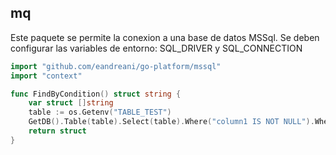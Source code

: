 ## mq


Este paquete se permite la conexion a una base de datos MSSql. Se deben configurar las variables de entorno: SQL_DRIVER y SQL_CONNECTION

```go
import "github.com/eandreani/go-platform/mssql"
import "context"

func FindByCondition() struct string {
	var struct []string
	table := os.Getenv("TABLE_TEST")
    GetDB().Table(table).Select(table).Where("column1 IS NOT NULL").Where("column2 IS NOT NULL").Find(&struct)
    return struct
}
